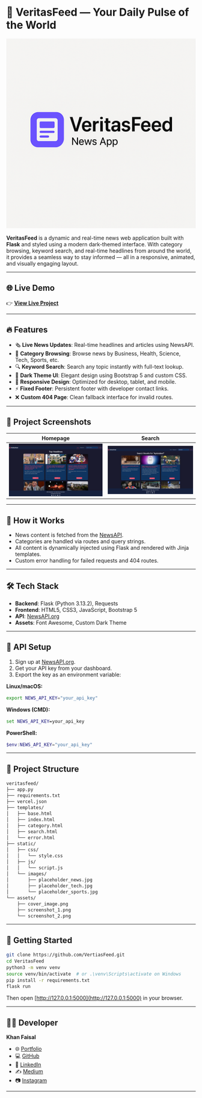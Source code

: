 # 📰 VeritasFeed — Your Daily Pulse of the World

![Cover](./assets/cover_image.png)

**VeritasFeed** is a dynamic and real-time news web application built with **Flask** and styled using a modern dark-themed interface. With category browsing, keyword search, and real-time headlines from around the world, it provides a seamless way to stay informed — all in a responsive, animated, and visually engaging layout.

---

## 🌐 Live Demo

👉 [**View Live Project**](https://veritas-feed.vercel.app/)

---

## 🔥 Features

- 🗞️ **Live News Updates**: Real-time headlines and articles using NewsAPI.
- 🧭 **Category Browsing**: Browse news by Business, Health, Science, Tech, Sports, etc.
- 🔍 **Keyword Search**: Search any topic instantly with full-text lookup.
- 🌙 **Dark Theme UI**: Elegant design using Bootstrap 5 and custom CSS.
- 📱 **Responsive Design**: Optimized for desktop, tablet, and mobile.
- ⚡ **Fixed Footer**: Persistent footer with developer contact links.
- ❌ **Custom 404 Page**: Clean fallback interface for invalid routes.

---

## 📸 Project Screenshots

| Homepage | Search |
|----------|----------------|
| ![Screenshot 1](./assets/screenshot_1.png) | ![Screenshot 2](./assets/screenshot_2.png) |

---

## 🧠 How it Works

- News content is fetched from the [NewsAPI](https://newsapi.org).
- Categories are handled via routes and query strings.
- All content is dynamically injected using Flask and rendered with Jinja templates.
- Custom error handling for failed requests and 404 routes.

---

## 🛠️ Tech Stack

- **Backend**: Flask (Python 3.13.2), Requests
- **Frontend**: HTML5, CSS3, JavaScript, Bootstrap 5
- **API**: [NewsAPI.org](https://newsapi.org)
- **Assets**: Font Awesome, Custom Dark Theme

---

## 🔑 API Setup

1. Sign up at [NewsAPI.org](https://newsapi.org).
2. Get your API key from your dashboard.
3. Export the key as an environment variable:

**Linux/macOS:**
```bash
export NEWS_API_KEY="your_api_key"
```

**Windows (CMD):**
```cmd
set NEWS_API_KEY=your_api_key
```

**PowerShell:**
```powershell
$env:NEWS_API_KEY="your_api_key"
```

---

## 📁 Project Structure

```
veritasfeed/
├── app.py
├── requirements.txt
├── vercel.json
├── templates/
│   ├── base.html
│   ├── index.html
│   ├── category.html
│   ├── search.html
│   └── error.html
├── static/
│   ├── css/
│   │   └── style.css
│   ├── js/
│   │   └── script.js
│   └── images/
│       ├── placeholder_news.jpg
│       ├── placeholder_tech.jpg
│       └── placeholder_sports.jpg
└── assets/
    ├── cover_image.png
    ├── screenshot_1.png
    └── screenshot_2.png
```

---

## 🚀 Getting Started

```bash
git clone https://github.com/VertiasFeed.git
cd VeritasFeed
python3 -m venv venv
source venv/bin/activate  # or .\venv\Scripts\activate on Windows
pip install -r requirements.txt
flask run
```

Then open [http://127.0.0.1:5000](http://127.0.0.1:5000) in your browser.

---

## 🙋‍♂️ Developer

**Khan Faisal**

- 🌐 [Portfolio](https://khanfaisal.netlify.app)
- 💻 [GitHub](https://github.com/khanfaisal79960)
- 🔗 [LinkedIn](https://www.linkedin.com/in/khanfaisal79960)
- ✍️ [Medium](https://medium.com/@khanfaisal79960)
- 📷 [Instagram](https://instagram.com/mr._perfect_1004)

---